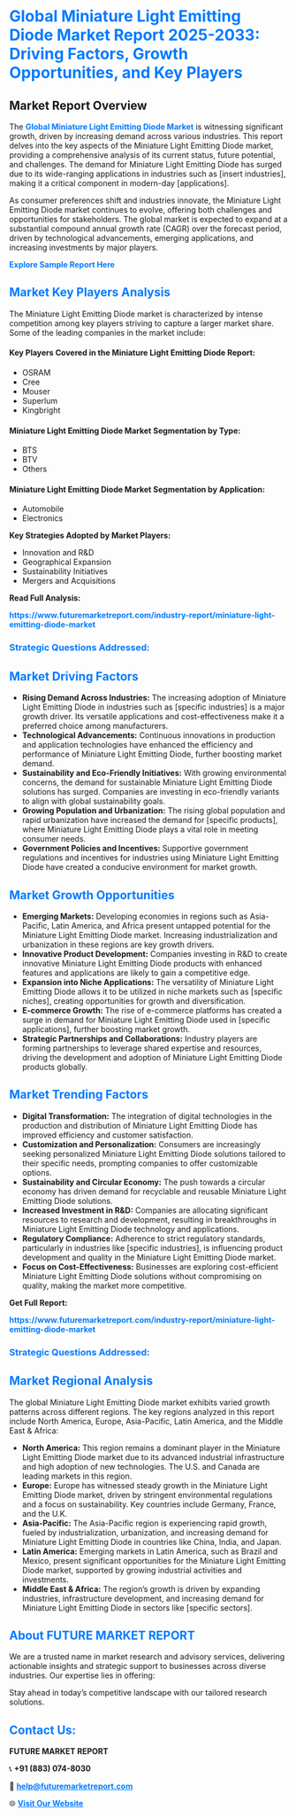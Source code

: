 <h1 style="color: #007BFF;">Global Miniature Light Emitting Diode Market Report 2025-2033: Driving Factors, Growth Opportunities, and Key Players</h1>

<section id="overview">
<h2>Market Report Overview</h2>
<p>The <a href="https://www.futuremarketreport.com/industry-report/miniature-light-emitting-diode-market" style="color: #007BFF; text-decoration: none;"><strong>Global Miniature Light Emitting Diode Market</strong></a> is witnessing significant growth, driven by increasing demand across various industries. This report delves into the key aspects of the Miniature Light Emitting Diode market, providing a comprehensive analysis of its current status, future potential, and challenges. The demand for Miniature Light Emitting Diode has surged due to its wide-ranging applications in industries such as [insert industries], making it a critical component in modern-day [applications].</p>
<p>As consumer preferences shift and industries innovate, the Miniature Light Emitting Diode market continues to evolve, offering both challenges and opportunities for stakeholders. The global market is expected to expand at a substantial compound annual growth rate (CAGR) over the forecast period, driven by technological advancements, emerging applications, and increasing investments by major players.</p>
</section>

<section id="overview">
<p><a href="https://www.futuremarketreport.com/request-sample/reportId=75127" style="color: #007BFF; text-decoration: none;"><strong>Explore Sample Report Here</strong></a></p>
</section>

<section id="key-players">
<h2 style="color: #007BFF;">Market Key Players Analysis</h2>
<p>The Miniature Light Emitting Diode market is characterized by intense competition among key players striving to capture a larger market share. Some of the leading companies in the market include:</p>
<h4>Key Players Covered in the Miniature Light Emitting Diode Report:</h4>
<ul><li>OSRAM</li><li>Cree</li><li>Mouser</li><li>Superlum</li><li>Kingbright</li></ul>
<h4>Miniature Light Emitting Diode Market Segmentation by Type:</h4>
<ul><li>BTS</li><li>BTV</li><li>Others</li></ul>

<h4>Miniature Light Emitting Diode Market Segmentation by Application:</h4>
<ul><li>Automobile</li><li>Electronics</li></ul>
<p><strong>Key Strategies Adopted by Market Players:</strong></p>
<ul>
<li>Innovation and R&D</li>
<li>Geographical Expansion</li>
<li>Sustainability Initiatives</li>
<li>Mergers and Acquisitions</li>
</ul>
</section>

<section>
<p><strong>Read Full Analysis: </strong></p><a href="https://www.futuremarketreport.com/industry-report/miniature-light-emitting-diode-market" style="color: #007BFF; text-decoration: none;"><strong>https://www.futuremarketreport.com/industry-report/miniature-light-emitting-diode-market</strong></a>
<h3 style="color: #007BFF;">Strategic Questions Addressed:</h3>
</section>

<section id="driving-factors">
<h2 style="color: #007BFF;">Market Driving Factors</h2>
<ul>
<li><strong>Rising Demand Across Industries:</strong> The increasing adoption of Miniature Light Emitting Diode in industries such as [specific industries] is a major growth driver. Its versatile applications and cost-effectiveness make it a preferred choice among manufacturers.</li>
<li><strong>Technological Advancements:</strong> Continuous innovations in production and application technologies have enhanced the efficiency and performance of Miniature Light Emitting Diode, further boosting market demand.</li>
<li><strong>Sustainability and Eco-Friendly Initiatives:</strong> With growing environmental concerns, the demand for sustainable Miniature Light Emitting Diode solutions has surged. Companies are investing in eco-friendly variants to align with global sustainability goals.</li>
<li><strong>Growing Population and Urbanization:</strong> The rising global population and rapid urbanization have increased the demand for [specific products], where Miniature Light Emitting Diode plays a vital role in meeting consumer needs.</li>
<li><strong>Government Policies and Incentives:</strong> Supportive government regulations and incentives for industries using Miniature Light Emitting Diode have created a conducive environment for market growth.</li>
</ul>
</section>

<section id="growth-opportunities">
<h2 style="color: #007BFF;">Market Growth Opportunities</h2>
<ul>
<li><strong>Emerging Markets:</strong> Developing economies in regions such as Asia-Pacific, Latin America, and Africa present untapped potential for the Miniature Light Emitting Diode market. Increasing industrialization and urbanization in these regions are key growth drivers.</li>
<li><strong>Innovative Product Development:</strong> Companies investing in R&D to create innovative Miniature Light Emitting Diode products with enhanced features and applications are likely to gain a competitive edge.</li>
<li><strong>Expansion into Niche Applications:</strong> The versatility of Miniature Light Emitting Diode allows it to be utilized in niche markets such as [specific niches], creating opportunities for growth and diversification.</li>
<li><strong>E-commerce Growth:</strong> The rise of e-commerce platforms has created a surge in demand for Miniature Light Emitting Diode used in [specific applications], further boosting market growth.</li>
<li><strong>Strategic Partnerships and Collaborations:</strong> Industry players are forming partnerships to leverage shared expertise and resources, driving the development and adoption of Miniature Light Emitting Diode products globally.</li>
</ul>
</section>

<section id="trending-factors">
<h2 style="color: #007BFF;">Market Trending Factors</h2>
<ul>
<li><strong>Digital Transformation:</strong> The integration of digital technologies in the production and distribution of Miniature Light Emitting Diode has improved efficiency and customer satisfaction.</li>
<li><strong>Customization and Personalization:</strong> Consumers are increasingly seeking personalized Miniature Light Emitting Diode solutions tailored to their specific needs, prompting companies to offer customizable options.</li>
<li><strong>Sustainability and Circular Economy:</strong> The push towards a circular economy has driven demand for recyclable and reusable Miniature Light Emitting Diode solutions.</li>
<li><strong>Increased Investment in R&D:</strong> Companies are allocating significant resources to research and development, resulting in breakthroughs in Miniature Light Emitting Diode technology and applications.</li>
<li><strong>Regulatory Compliance:</strong> Adherence to strict regulatory standards, particularly in industries like [specific industries], is influencing product development and quality in the Miniature Light Emitting Diode market.</li>
<li><strong>Focus on Cost-Effectiveness:</strong> Businesses are exploring cost-efficient Miniature Light Emitting Diode solutions without compromising on quality, making the market more competitive.</li>
</ul>
</section>

<section>
<p><strong>Get Full Report: </strong></p><a href="https://www.futuremarketreport.com/industry-report/miniature-light-emitting-diode-market" style="color: #007BFF; text-decoration: none;"><strong>https://www.futuremarketreport.com/industry-report/miniature-light-emitting-diode-market</strong></a>
<h3 style="color: #007BFF;">Strategic Questions Addressed:</h3>
</section>


<section id="regional-analysis">
<h2 style="color: #007BFF;">Market Regional Analysis</h2>
<p>The global Miniature Light Emitting Diode market exhibits varied growth patterns across different regions. The key regions analyzed in this report include North America, Europe, Asia-Pacific, Latin America, and the Middle East & Africa:</p>
<ul>
<li><strong>North America:</strong> This region remains a dominant player in the Miniature Light Emitting Diode market due to its advanced industrial infrastructure and high adoption of new technologies. The U.S. and Canada are leading markets in this region.</li>
<li><strong>Europe:</strong> Europe has witnessed steady growth in the Miniature Light Emitting Diode market, driven by stringent environmental regulations and a focus on sustainability. Key countries include Germany, France, and the U.K.</li>
<li><strong>Asia-Pacific:</strong> The Asia-Pacific region is experiencing rapid growth, fueled by industrialization, urbanization, and increasing demand for Miniature Light Emitting Diode in countries like China, India, and Japan.</li>
<li><strong>Latin America:</strong> Emerging markets in Latin America, such as Brazil and Mexico, present significant opportunities for the Miniature Light Emitting Diode market, supported by growing industrial activities and investments.</li>
<li><strong>Middle East & Africa:</strong> The region’s growth is driven by expanding industries, infrastructure development, and increasing demand for Miniature Light Emitting Diode in sectors like [specific sectors].</li>
</ul>
</section>

<footer>
<h2 style="color: #007BFF;">About FUTURE MARKET REPORT</h2>
<p>We are a trusted name in market research and advisory services, delivering actionable insights and strategic support to businesses across diverse industries. Our expertise lies in offering:</p>

<p>Stay ahead in today’s competitive landscape with our tailored research solutions.</p>

<h2 style="color: #007BFF;">Contact Us:</h2>
<p><strong>FUTURE MARKET REPORT</strong></p>
<p>📞 <strong>+91 (883) 074-8030</strong></p>
<p>📧 <strong><a href="mailto:help@futuremarketreport.com" style="color: #007BFF;">help@futuremarketreport.com</a></strong></p>
<p>🌐 <strong><a href="https://www.futuremarketreport.com/" style="color: #007BFF;">Visit Our Website</a></strong></p>
</footer>